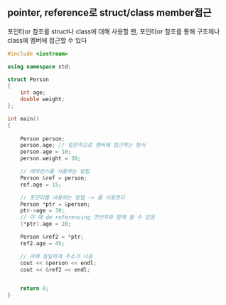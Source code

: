 ## pointer, reference로 struct/class member접근

포인터or 참조를 struct나 class에 대해 사용할 땐,
포인터or 참조를 통해 구조체나 class에 멤버에 접근할 수 있다

```cpp
#include <iostream>

using namespace std;

struct Person
{
	int age;
	double weight;
};

int main()
{
	
	Person person;
	person.age;	// 일반적으로 멤버에 접근하는 방식
	person.age = 10;
	person.weight = 30;

	// 레퍼런스를 사용하는 방법
	Person &ref = person;
	ref.age = 15;

	// 포인터를 사용하는 방법 -> 를 사용한다
	Person *ptr = &person;
	ptr->age = 30;
	// 이 때 de referencing 연산자와 함께 쓸 수 있음
	(*ptr).age = 20;

	Person &ref2 = *ptr;
	ref2.age = 45;

	// 아래 동일하게 주소가 나옴
	cout << &person << endl;
	cout << &ref2 << endl;


	return 0;
}

```